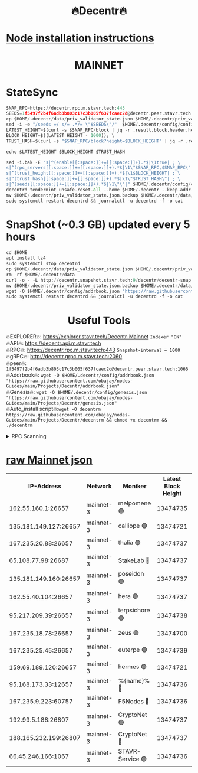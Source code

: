 <h1 align="center"> 🔥Decentr🔥</h1>

[Node installation instructions](https://github.com/obajay/nodes-Guides/tree/main/Projects/Decentr)
=
<h1 align="center"> MAINNET</h1>

# StateSync
```python
SNAP_RPC=https://decentr.rpc.m.stavr.tech:443
SEEDS=1f5497f2b4f6adb3b803c17c3b005f637fcaec2d@decentr.peer.stavr.tech:1066
cp $HOME/.decentr/data/priv_validator_state.json $HOME/.decentr/priv_validator_state.json.backup
sed -i -e "/seeds =/ s/= .*/= \"$SEEDS\"/"  $HOME/.decentr/config/config.toml
LATEST_HEIGHT=$(curl -s $SNAP_RPC/block | jq -r .result.block.header.height); \
BLOCK_HEIGHT=$((LATEST_HEIGHT - 1000)); \
TRUST_HASH=$(curl -s "$SNAP_RPC/block?height=$BLOCK_HEIGHT" | jq -r .result.block_id.hash)

echo $LATEST_HEIGHT $BLOCK_HEIGHT $TRUST_HASH

sed -i.bak -E "s|^(enable[[:space:]]+=[[:space:]]+).*$|\1true| ; \
s|^(rpc_servers[[:space:]]+=[[:space:]]+).*$|\1\"$SNAP_RPC,$SNAP_RPC\"| ; \
s|^(trust_height[[:space:]]+=[[:space:]]+).*$|\1$BLOCK_HEIGHT| ; \
s|^(trust_hash[[:space:]]+=[[:space:]]+).*$|\1\"$TRUST_HASH\"| ; \
s|^(seeds[[:space:]]+=[[:space:]]+).*$|\1\"\"|" $HOME/.decentr/config/config.toml
decentrd tendermint unsafe-reset-all --home $HOME/.decentr --keep-addr-book
mv $HOME/.decentr/priv_validator_state.json.backup $HOME/.decentr/data/priv_validator_state.json
sudo systemctl restart decentrd && journalctl -u decentrd -f -o cat
```
# SnapShot (~0.3 GB) updated every 5 hours
```python
cd $HOME
apt install lz4
sudo systemctl stop decentrd
cp $HOME/.decentr/data/priv_validator_state.json $HOME/.decentr/priv_validator_state.json.backup
rm -rf $HOME/.decentr/data
curl -o - -L http://decentr.snapshot.stavr.tech:9/decentr/decentr-snap.tar.lz4 | lz4 -c -d - | tar -x -C $HOME/.decentr --strip-components 2
mv $HOME/.decentr/priv_validator_state.json.backup $HOME/.decentr/data/priv_validator_state.json
wget -O $HOME/.decentr/config/addrbook.json "https://raw.githubusercontent.com/obajay/nodes-Guides/main/Projects/Decentr/addrbook.json"
sudo systemctl restart decentrd && journalctl -u decentrd -f -o cat
```

 <h1 align="center"> Useful Tools</h1>

🔥EXPLORER🔥:     https://explorer.stavr.tech/Decentr-Mainnet        `Indexer "ON"` \
🔥API🔥:          https://decentr.api.m.stavr.tech \
🔥RPC🔥:          https://decentr.rpc.m.stavr.tech:443              `Snapshot-interval = 1000` \
🔥gRPC🔥:         http://decentr.grpc.m.stavr.tech:2060 \
🔥peer🔥:         `1f5497f2b4f6adb3b803c17c3b005f637fcaec2d@decentr.peer.stavr.tech:1066` \
🔥Addrbook🔥:  `wget -O $HOME/.decentr/config/addrbook.json "https://raw.githubusercontent.com/obajay/nodes-Guides/main/Projects/Decentr/addrbook.json"` \
🔥Genesis🔥:  `wget -O $HOME/.decentr/config/genesis.json "https://raw.githubusercontent.com/obajay/nodes-Guides/main/Projects/Decentr/genesis.json"` \
🔥Auto_install script🔥:`wget -O decentrm https://raw.githubusercontent.com/obajay/nodes-Guides/main/Projects/Decentr/decentrm && chmod +x decentrm && ./decentrm`

<details>
<summary>RPC Scanning</summary>

<h2 align="center"> We scan nodes in real time every 4 hours. And we provide the final result of RPC endpoints.
We cannot influence the operation of these nodes in any way. </h2>


```python
If Voting Power is higher than 0 --> then the Node is a validator of the network and may be subject to attack and be a potential threat to the chain.
```
```python
We marked such validators with a red symbol
```

</details>

[raw Mainnet json](https://rpc-check.decentrm.stavr.tech/decentrm/rpc-decentrm-result.json)
=



<table><tr><th>IP-Address</th><th>Network</th><th>Moniker</th><th>Latest Block Height</th><th>Earliest Block Height</th><th>Catching Up</th><th>Tx Index</th><th>Voting Power</th><th>Scan Time</th></tr><tr><td>162.55.160.1:26657</td><td>mainnet-3</td><td>melpomene 🟢</td><td>13474735</td><td>1688950</td><td>False</td><td>on</td><td>0</td><td>2024-03-25T00:03:34.088011593UTC</td></tr><tr><td>135.181.149.127:26657</td><td>mainnet-3</td><td>calliope 🟢</td><td>13474721</td><td>1688950</td><td>False</td><td>on</td><td>0</td><td>2024-03-25T00:03:38.472766475UTC</td></tr><tr><td>167.235.20.88:26657</td><td>mainnet-3</td><td>thalia 🟢</td><td>13474737</td><td>1688950</td><td>False</td><td>on</td><td>0</td><td>2024-03-25T00:03:41.738896721UTC</td></tr><tr><td>65.108.77.98:26687</td><td>mainnet-3</td><td>StakeLab 🔴</td><td>13474737</td><td>1688950</td><td>False</td><td>on</td><td>5452655</td><td>2024-03-25T00:03:42.045031976UTC</td></tr><tr><td>135.181.149.160:26657</td><td>mainnet-3</td><td>poseidon 🟢</td><td>13474737</td><td>1688950</td><td>False</td><td>on</td><td>0</td><td>2024-03-25T00:03:44.987505016UTC</td></tr><tr><td>162.55.40.104:26657</td><td>mainnet-3</td><td>hera 🟢</td><td>13474737</td><td>1688950</td><td>False</td><td>on</td><td>0</td><td>2024-03-25T00:03:45.470629461UTC</td></tr><tr><td>95.217.209.39:26657</td><td>mainnet-3</td><td>terpsichore 🟢</td><td>13474738</td><td>1688950</td><td>False</td><td>on</td><td>0</td><td>2024-03-25T00:03:49.843848626UTC</td></tr><tr><td>167.235.18.78:26657</td><td>mainnet-3</td><td>zeus 🟢</td><td>13474700</td><td>1688950</td><td>False</td><td>on</td><td>0</td><td>2024-03-25T00:03:54.145944264UTC</td></tr><tr><td>167.235.25.45:26657</td><td>mainnet-3</td><td>euterpe 🟢</td><td>13474739</td><td>1688950</td><td>False</td><td>on</td><td>0</td><td>2024-03-25T00:03:56.394629520UTC</td></tr><tr><td>159.69.189.120:26657</td><td>mainnet-3</td><td>hermes 🟢</td><td>13474721</td><td>1688950</td><td>False</td><td>on</td><td>0</td><td>2024-03-25T00:03:58.674962453UTC</td></tr><tr><td>95.168.173.33:12657</td><td>mainnet-3</td><td>%{name}% 🔴</td><td>13474736</td><td>8964001</td><td>False</td><td>on</td><td>4280906</td><td>2024-03-25T00:03:39.276560144UTC</td></tr><tr><td>167.235.9.223:60757</td><td>mainnet-3</td><td>F5Nodes 🔴</td><td>13474736</td><td>12380001</td><td>False</td><td>off</td><td>562</td><td>2024-03-25T00:03:39.479656944UTC</td></tr><tr><td>192.99.5.188:26807</td><td>mainnet-3</td><td>CryptoNet 🟢</td><td>13474737</td><td>13242001</td><td>False</td><td>on</td><td>0</td><td>2024-03-25T00:03:44.693847464UTC</td></tr><tr><td>188.165.232.199:26807</td><td>mainnet-3</td><td>CryptoNet 🔴</td><td>13474737</td><td>13242001</td><td>False</td><td>off</td><td>916454</td><td>2024-03-25T00:03:45.262479714UTC</td></tr><tr><td>66.45.246.166:1067</td><td>mainnet-3</td><td>STAVR-Service 🟢</td><td>13474736</td><td>13474001</td><td>False</td><td>on</td><td>0</td><td>2024-03-25T00:03:39.031496584UTC</td></tr></table>
